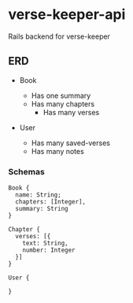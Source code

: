 # verse-keeper-api
Rails backend for verse-keeper

## ERD

- Book
   - Has one summary
   - Has many chapters
       - Has many verses
       
- User
   - Has many saved-verses
   - Has many notes
   
   
### Schemas   
```
Book {
  name: String;
  chapters: [Integer],
  summary: String
}
```

```
Chapter {
  verses: [{
    text: String,
    number: Integer
  }]
}
```
   
```
User {
  
}
```
  
